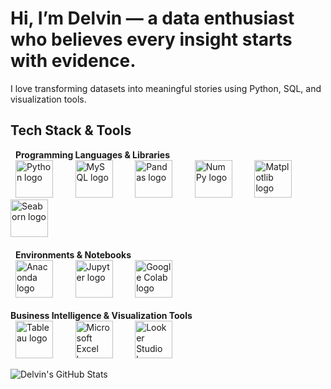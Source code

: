 # Hi, I’m Delvin — a data enthusiast who believes every insight starts with evidence.  
I love transforming datasets into meaningful stories using Python, SQL, and visualization tools.

## Tech Stack & Tools
<div align="left">

  <b>Programming Languages & Libraries</b><br/>
  <img src="https://cdn.jsdelivr.net/gh/devicons/devicon@latest/icons/python/python-original-wordmark.svg" height="60" alt="Python logo" />
  <img width="12"/>
  <img src="https://cdn.jsdelivr.net/gh/devicons/devicon@latest/icons/mysql/mysql-original-wordmark.svg" height="60" alt="MySQL logo" />
  <img width="12"/>
  <img src="https://cdn.jsdelivr.net/gh/devicons/devicon@latest/icons/pandas/pandas-original-wordmark.svg" height="60" alt="Pandas logo" />
  <img width="12"/>
  <img src="https://cdn.jsdelivr.net/gh/devicons/devicon@latest/icons/numpy/numpy-original-wordmark.svg" height="60" alt="NumPy logo" />
  <img width="12"/>
  <img src="https://cdn.jsdelivr.net/gh/devicons/devicon@latest/icons/matplotlib/matplotlib-original-wordmark.svg" height="60" alt="Matplotlib logo" />
  <img width="12"/>
  <img src="https://raw.githubusercontent.com/seaborn/seaborn/master/doc/_static/logo-wide-lightbg.svg" height="60" alt="Seaborn logo" />
  <br/><br/>
  <b>Environments & Notebooks</b><br/>
  <img src="https://cdn.jsdelivr.net/gh/devicons/devicon@latest/icons/anaconda/anaconda-original-wordmark.svg" height="60" alt="Anaconda logo" />
  <img width="12"/>
  <img src="https://cdn.jsdelivr.net/gh/devicons/devicon@latest/icons/jupyter/jupyter-original-wordmark.svg" height="60" alt="Jupyter logo" />
  <img width="12"/>
  <img src="https://cdn.jsdelivr.net/gh/devicons/devicon@latest/icons/googlecolab/googlecolab-original.svg" height="60" alt="Google Colab logo" />
  <br/><br/>
  <b>Business Intelligence & Visualization Tools</b><br/>
  <img src="https://upload.wikimedia.org/wikipedia/commons/4/41/Tableau_Software_logo.svg" height="60" alt="Tableau logo" />
  <img width="12"/>
  <img src="https://upload.wikimedia.org/wikipedia/commons/8/86/Microsoft_Excel_2013-2019_logo_and_wordmark.svg" height="60" alt="Microsoft Excel logo" />
  <img width="12"/>
  <img src="https://upload.wikimedia.org/wikipedia/commons/e/e3/Looker_Studio_logo.svg" height="60" alt="Looker Studio logo" />


</div>

</div>



![Delvin's GitHub Stats](https://github-readme-stats.vercel.app/api?username=delvinfarhan&show_icons=true&theme=tokyonight)
